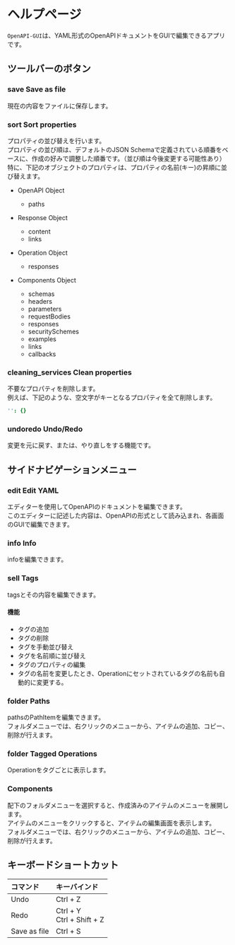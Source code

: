 # ヘルプページ

`OpenAPI-GUI`は、YAML形式のOpenAPIドキュメントをGUIで編集できるアプリです。

## ツールバーのボタン

### <span class="material-icons">save</span> Save as file
現在の内容をファイルに保存します。

### <span class="material-icons">sort</span> Sort properties
プロパティの並び替えを行います。<br>
プロパティの並び順は、デフォルトのJSON Schemaで定義されている順番をベースに、作成の好みで調整した順番です。（並び順は今後変更する可能性あり）<br>
特に、下記のオブジェクトのプロパティは、プロパティの名前(キー)の昇順に並び替えます。

- OpenAPI Object
  - paths

- Response Object
  - content
  - links

- Operation Object
  - responses

- Components Object
  - schemas
  - headers
  - parameters
  - requestBodies
  - responses
  - securitySchemes
  - examples
  - links
  - callbacks

### <span class="material-icons">cleaning_services</span> Clean properties
不要なプロパティを削除します。<br>
例えば、下記のような、空文字がキーとなるプロパティを全て削除します。
```yaml
'': {}
```

### <span class="material-icons">undo</span><span class="material-icons">redo</span> Undo/Redo
変更を元に戻す、または、やり直しをする機能です。

## サイドナビゲーションメニュー

### <span class="material-icons">edit</span> Edit YAML
エディターを使用してOpenAPIのドキュメントを編集できます。<br>
このエディターに記述した内容は、OpenAPIの形式として読み込まれ、各画面のGUIで編集できます。

### <span class="material-icons">info</span> Info
infoを編集できます。

### <span class="material-icons">sell</span> Tags
tagsとその内容を編集できます。

#### 機能
- タグの追加
- タグの削除
- タグを手動並び替え
- タグを名前順に並び替え
- タグのプロパティの編集
- タグの名前を変更したとき、Operationにセットされているタグの名前も自動的に変更する。

### <span class="material-icons">folder</span> Paths
pathsのPathItemを編集できます。<br>
フォルダメニューでは、右クリックのメニューから、アイテムの追加、コピー、削除が行えます。

### <span class="material-icons">folder</span> Tagged Operations
Operationをタグごとに表示します。

### Components
配下のフォルダメニューを選択すると、作成済みのアイテムのメニューを展開します。<br>
アイテムのメニューをクリックすると、アイテムの編集画面を表示します。<br>
フォルダメニューでは、右クリックのメニューから、アイテムの追加、コピー、削除が行えます。

## キーボードショートカット

| コマンド     | キーバインド                 |
| :----------- | :--------------------------- |
| Undo         | Ctrl + Z                     |
| Redo         | Ctrl + Y<br>Ctrl + Shift + Z |
| Save as file | Ctrl + S                     |
